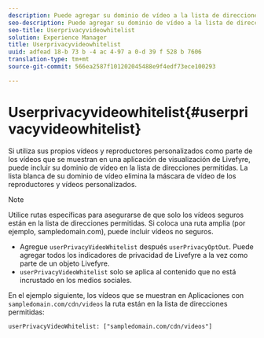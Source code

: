 ```yaml
---
description: Puede agregar su dominio de vídeo a la lista de direcciones permitidas.
seo-description: Puede agregar su dominio de vídeo a la lista de direcciones permitidas.
seo-title: Userprivacyvideowhitelist
solution: Experience Manager
title: Userprivacyvideowhitelist
uuid: adfead 18-b 73 b -4 ac 4-97 a 0-d 39 f 528 b 7606
translation-type: tm+mt
source-git-commit: 566ea2587f101202045488e9f4edf73ece100293

---
```



# Userprivacyvideowhitelist{#userprivacyvideowhitelist}

Si utiliza sus propios vídeos y reproductores personalizados como parte de los vídeos que se muestran en una aplicación de visualización de Livefyre, puede incluir su dominio de vídeo en la lista de direcciones permitidas. La lista blanca de su dominio de vídeo elimina la máscara de vídeo de los reproductores y vídeos personalizados.

>[!NOTE]
>
>Utilice rutas específicas para asegurarse de que solo los vídeos seguros están en la lista de direcciones permitidas. Si coloca una ruta amplia (por ejemplo, sampledomain.com), puede incluir vídeos no seguros.

* Agregue `userPrivacyVideoWhitelist` después `userPrivacyOptOut`. Puede agregar todos los indicadores de privacidad de Livefyre a la vez como parte de un objeto Livefyre.
* `userPrivacyVideoWhitelist` solo se aplica al contenido que no está incrustado en los medios sociales.

En el ejemplo siguiente, los vídeos que se muestran en Aplicaciones con `sampledomain.com/cdn/videos` la ruta están en la lista de direcciones permitidas:

```
userPrivacyVideoWhitelist: ["sampledomain.com/cdn/videos"]
```
